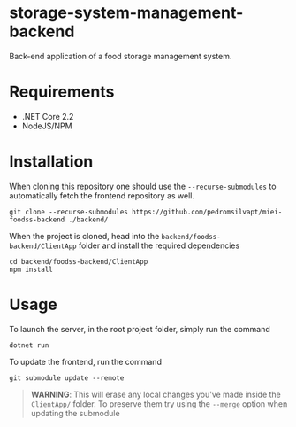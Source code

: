 # storage-system-management-backend
Back-end application of a food storage management system.

# Requirements
 - .NET Core 2.2
 - NodeJS/NPM

# Installation
When cloning this repository one should use the `--recurse-submodules` to automatically fetch the frontend repository as well.

```shell
git clone --recurse-submodules https://github.com/pedromsilvapt/miei-foodss-backend ./backend/
```

When the project is cloned, head into the `backend/foodss-backend/ClientApp` folder and install the required dependencies

```shell
cd backend/foodss-backend/ClientApp
npm install
```

# Usage
To launch the server, in the root project folder, simply run the command
```shell
dotnet run
```

To update the frontend, run the command
```shell
git submodule update --remote
```
 > **WARNING**: This will erase any local changes you've made inside the `ClientApp/` folder. To preserve them try using the `--merge` option when updating the submodule
